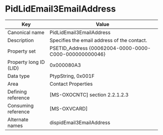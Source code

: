 # PidLidEmail3EmailAddress

| Key | Value |
|---|---|
| Canonical name | PidLidEmail3EmailAddress |
| Description | Specifies the email address of the contact. |
| Property set | PSETID_Address {00062004-0000-0000-C000-000000000046} |
| Property long ID (LID) | 0x000080A3 |
| Data type | PtypString, 0x001F |
| Area | Contact Properties |
| Defining reference | [MS-OXOCNTC] section 2.2.1.2.3 |
| Consuming reference | [MS-OXVCARD] |
| Alternate names | dispidEmail3EmailAddress |
